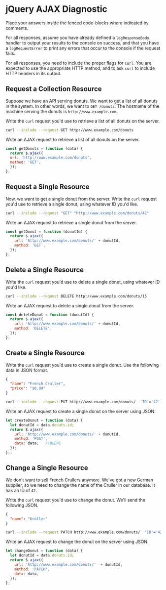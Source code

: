 # jQuery AJAX Diagnostic

Place your answers inside the fenced code-blocks where indicated by comments.

For all responses,  assume you have already defined a `logResponseBody` handler
to output your results to the console on success, and that you have a
`logRequestError` to print any errors that occur to the console if the request
fails.

For all responses, you need to include the proper flags for `curl`. You are
expected to use the appropriate HTTP method, and to ask `curl` to include HTTP
headers in its output.

## Request a Collection Resource

Suppose we have an API serving donuts. We want to get a list of all donuts in
the system. In other words, we want to `GET /donuts`. The hostname of the
machine serving the donuts is `http://www.example.com`.

Write the `curl` request you'd use to retrieve a list of all donuts on the
server.

```sh
curl --include --request GET http://www.example.com/donuts
```

Write an AJAX request to retrieve a list of all donuts on the server.

```js
const getDonuts = function (data) {
  return $.ajax({
  url: 'http://www.example.com/donuts',
  method: 'GET',
  });
};
```

## Request a Single Resource

Now, we want to get a single donut from the server. Write the `curl` request
you'd use to retrieve a single donut, using whatever ID you'd like.

```sh
curl --include --request "GET" "http://www.example.com/donuts/42"
  ```

Write an AJAX request to retrieve a single donut from the server.

```js
const getDonut = function (donutId) {
  return $.ajax({
    url: 'http://www.example.com/donuts/' + donutId,
    method: 'GET',
  });
};
```


## Delete a Single Resource

Write the `curl` request you'd use to delete a single donut, using whatever ID
you'd like.

```sh
curl --include --request DELETE http://www.example.com/donuts/15
```

Write an AJAX request to delete a single donut from the server.

```js
const deleteDonut = function (donutId) {
  return $.ajax({
    url: 'http://www.example.com/donuts/' + donutId,
    method: 'DELETE',
  });
};
```

## Create a Single Resource

Write the `curl` request you'd use to create a single donut. Use the following
data in JSON format.

```json
{
  "name": "French Cruller",
  "price": "$0.99"
}
```

```sh
curl --include --request PUT http://www.example.com/donuts/  'ID'='42' 'NAME'='French Cruller' 'PRICE'='$0.99'
```

Write an AJAX request to create a single donut on the server using JSON.

```js
let createDonut = function (data) {
  let donutId = data.donuts.id;
  return $.ajax({
    url: 'http://www.example.com/donuts/' + donutId,
    method: 'POST',
    data: data;   //BLERG
  });
};;
```

## Change a Single Resource

We don't want to sell French Crullers anymore. We've got a new German supplier,
so we need to change the name of the Cruller in our database. It has an ID of
`42`.

Write the `curl` request you'd use to change the donut. We'll send the following
JSON.

```json
{
  "name": "Krüller"
}
```

```sh
curl --include --request PATCH http://www.example.com/donuts/  'ID'='42' 'NAME'='Krüller' 'PRICE'='$0.99'
```

Write an AJAX request to change the donut on the server using JSON.

```js
let changeDonut = function (data) {
  let donutId = data.donuts.id;
  return $.ajax({
    url: 'http://www.example.com/donuts/'  + donutId,
    method: 'PATCH',
    data: data,
  });
};
```
